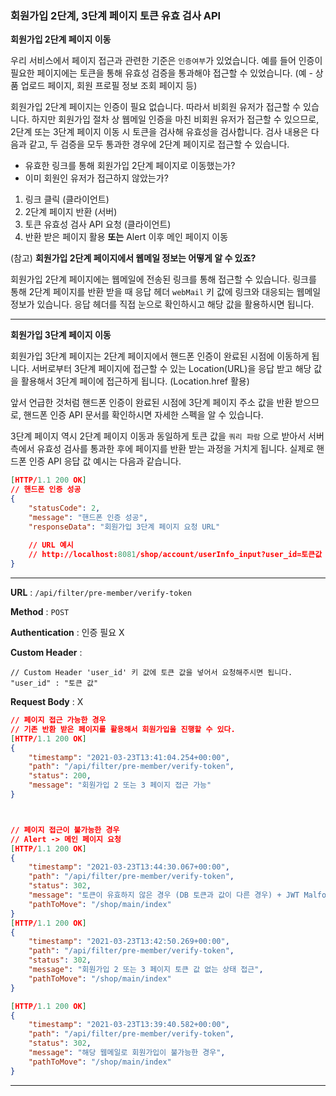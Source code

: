 ### 회원가입 2단계, 3단계 페이지 토큰 유효 검사 API 

**회원가입 2단계 페이지 이동**

우리 서비스에서 페이지 접근과 관련한 기준은 `인증여부`가 있었습니다. 예를 들어 인증이 필요한 페이지에는 토큰을 통해 유효성 검증을 통과해야 접근할 수 있었습니다. (예 - 상품 업로드 페이지, 회원 프로필 정보 조회 페이지 등)

회원가입 2단계 페이지는 인증이 필요 없습니다. 따라서 비회원 유저가 접근할 수 있습니다. 하지만 회원가입 절차 상 웹메일 인증을 마친 비회원 유저가 접근할 수 있으므로, 2단계 또는 3단계 페이지 이동 시 토큰을 검사해 유효성을 검사합니다. 검사 내용은 다음과 같고, 두 검증을 모두 통과한 경우에 2단계 페이지로 접근할 수 있습니다. 

- 유효한 링크를 통해 회원가입 2단계 페이지로 이동했는가?
- 이미 회원인 유저가 접근하지 않았는가? 

1. 링크 클릭 (클라이언트)
2. 2단계 페이지 반환 (서버)
3. 토큰 유효성 검사 API 요청 (클라이언트)
4. 반환 받은 페이지 활용 **또는** Alert 이후 메인 페이지 이동 

(참고) **회원가입 2단계 페이지에서 웹메일 정보는 어떻게 알 수 있죠?**

회원가입 2단계 페이지에는 웹메일에 전송된 링크를 통해 접근할 수 있습니다. 링크를 통해 2단계 페이지를 반환 받을 때 응답 헤더 `webMail` 키 값에 링크와 대응되는 웹메일 정보가 있습니다. 응답 헤더를 직접 눈으로 확인하시고 해당 값을 활용하시면 됩니다.

___

**회원가입 3단계 페이지 이동**

회원가입 3단계 페이지는 2단계 페이지에서 핸드폰 인증이 완료된 시점에 이동하게 됩니다. 서버로부터 3단계 페이지에 접근할 수 있는 Location(URL)을 응답 받고 해당 값을 활용해서 3단계 페이에 접근하게 됩니다. (Location.href 활용)

앞서 언급한 것처럼 핸드폰 인증이 완료된 시점에 3단계 페이지 주소 값을 반환 받으므로, 핸드폰 인증 API 문서를 확인하시면 자세한 스펙을 알 수 있습니다. 

3단계 페이지 역시 2단계 페이지 이동과 동일하게 토큰 값을 `쿼리 파람` 으로 받아서 서버 측에서 유효성 검사를 통과한 후에 페이지를 반환 받는 과정을 거치게 됩니다. 실제로 핸드폰 인증 API 응답 값 예시는 다음과 같습니다. 

```json
[HTTP/1.1 200 OK]
// 핸드폰 인증 성공 
{
    "statusCode": 2,
    "message": "핸드폰 인증 성공",
    "responseData": "회원가입 3단계 페이지 요청 URL" 
    
  	// URL 예시 
    // http://localhost:8081/shop/account/userInfo_input?user_id=토큰값
}
```

___

**URL** : `/api/filter/pre-member/verify-token`  

**Method** : `POST`

**Authentication** : 인증 필요 X  

**Custom Header** : 

```
// Custom Header 'user_id' 키 값에 토큰 값을 넣어서 요청해주시면 됩니다. 
"user_id" : "토큰 값"
```

**Request Body** : X

```json
// 페이지 접근 가능한 경우 
// 기존 반환 받은 페이지를 활용해서 회원가입을 진행할 수 있다. 
[HTTP/1.1 200 OK]
{
    "timestamp": "2021-03-23T13:41:04.254+00:00",
    "path": "/api/filter/pre-member/verify-token",
    "status": 200,
    "message": "회원가입 2 또는 3 페이지 접근 가능"
}



// 페이지 접근이 불가능한 경우 
// Alert -> 메인 페이지 요청 
[HTTP/1.1 200 OK]
{
    "timestamp": "2021-03-23T13:44:30.067+00:00",
    "path": "/api/filter/pre-member/verify-token",
    "status": 302,
    "message": "토큰이 유효하지 않은 경우 (DB 토큰과 값이 다른 경우) + JWT MalformedException",
    "pathToMove": "/shop/main/index"
}
[HTTP/1.1 200 OK]
{
    "timestamp": "2021-03-23T13:42:50.269+00:00",
    "path": "/api/filter/pre-member/verify-token",
    "status": 302,
    "message": "회원가입 2 또는 3 페이지 토큰 값 없는 상태 접근",
    "pathToMove": "/shop/main/index"
}

[HTTP/1.1 200 OK]
{
    "timestamp": "2021-03-23T13:39:40.582+00:00",
    "path": "/api/filter/pre-member/verify-token",
    "status": 302,
    "message": "해당 웹메일로 회원가입이 불가능한 경우",
    "pathToMove": "/shop/main/index"
}
```

____





